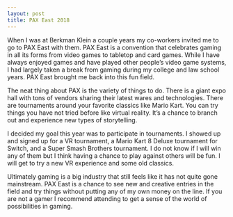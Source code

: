 ```yaml
---
layout: post
title: PAX East 2018
---
```

When I was at Berkman Klein a couple years my co-workers invited me to go to PAX East with them. PAX East is a convention that celebrates gaming in all its forms from video games to tabletop and card games. While I have always enjoyed games and have played other people’s video game systems, I had largely taken a break from gaming during my college and law school years. PAX East brought me back into this fun field.

The neat thing about PAX is the variety of things to do. There is a giant expo hall with tons of vendors sharing their latest wares and technologies. There are tournaments around your favorite classics like Mario Kart. You can try things you have not tried before like virtual reality. It’s a chance to branch out and experience new types of storytelling.

I decided my goal this year was to participate in tournaments. I showed up and signed up for a VR tournament, a Mario Kart 8 Deluxe tournament for Switch, and a Super Smash Brothers tournament. I do not know if I will win any of them but I think having a chance to play against others will be fun. I will get to try a new VR experience and some old classics.

Ultimately gaming is a big industry that still feels like it has not quite gone mainstream. PAX East is a chance to see new and creative entries in the field and try things without putting any of my own money on the line. If you are not a gamer I recommend attending to get a sense of the world of possibilities in gaming.

